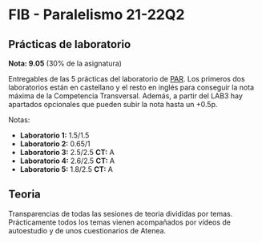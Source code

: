 # FIB - Paralelismo 21-22Q2
## Prácticas de laboratorio
**Nota: 9.05** (30% de la asignatura)  

Entregables de las 5 prácticas del laboratorio de [PAR](https://www.fib.upc.edu/ca/estudis/graus/grau-en-enginyeria-informatica/pla-destudis/assignatures/PAR). Los primeros dos laboratorios están en castellano y el resto en inglés para conseguir la nota máxima de la Competencia Transversal.
Además, a partir del LAB3 hay apartados opcionales que pueden subir la nota hasta un +0.5p.

Notas:
- **Laboratorio 1:** 1.5/1.5
- **Laboratorio 2:** 0.65/1
- **Laboratorio 3:** 2.5/2.5 **CT:** A
- **Laboratorio 4:** 2.6/2.5 **CT:** A
- **Laboratorio 5:** 1.8/2.5 **CT:** A

## Teoria
Transparencias de todas las sesiones de teoria divididas por temas. Prácticamente todos los temas vienen acompañados por vídeos de autoestudio y de unos cuestionarios de Atenea. 

